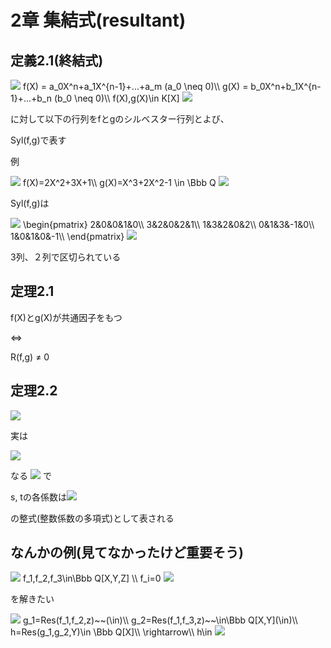# 2章 集結式(resultant)

## 定義2.1(終結式)

<img src="https://latex.codecogs.com/gif.latex?%5Cdpi%7B120%7D%20">
f(X) = a_0X^n+a_1X^{n-1}+...+a_m (a_0 \neq 0)\\
g(X) = b_0X^n+b_1X^{n-1}+...+b_n (b_0 \neq 0)\\
f(X),g(X)\in K[X]
<img src="https://latex.codecogs.com/gif.latex?%5Cdpi%7B120%7D%20">

に対して以下の行列をfとgのシルベスター行列とよび、

Syl(f,g)で表す

<!--<img src="https://latex.codecogs.com/gif.latex?%5Cdpi%7B120%7D%20">
\begin{pmatrix}
a_0 & 0 & ... & 0 & b_0 & 0 & .. & 0 \\
a_1 & a_0&&&&b_0&&0\\
&&&0&&&&0 
\end{pmatrix}
<img src="https://latex.codecogs.com/gif.latex?%5Cdpi%7B120%7D%20">-->

例

<img src="https://latex.codecogs.com/gif.latex?%5Cdpi%7B120%7D%20">
f(X)=2X^2+3X+1\\
g(X)=X^3+2X^2-1 \in \Bbb Q
<img src="https://latex.codecogs.com/gif.latex?%5Cdpi%7B120%7D%20">

Syl(f,g)は

<img src="https://latex.codecogs.com/gif.latex?%5Cdpi%7B120%7D%20">
\begin{pmatrix}
2&0&0&1&0\\
3&2&0&2&1\\
1&3&2&0&2\\
0&1&3&-1&0\\
1&0&1&0&-1\\
\end{pmatrix}
<img src="https://latex.codecogs.com/gif.latex?%5Cdpi%7B120%7D%20">

3列、２列で区切られている 


## 定理2.1

f(X)とg(X)が共通因子をもつ

<=>

R(f,g) ≠ 0

## 定理2.2

<img src="https://latex.codecogs.com/gif.latex?%5Cdpi%7B120%7D%20Res%28f%2C%20g%29%20%5Cin%20%3Cf%2C%20g%3E">

実は

<img src="https://latex.codecogs.com/gif.latex?%5Cdpi%7B120%7D%20Res%28f%2Cg%29%3Dsf+tg">

なる <img src="https://latex.codecogs.com/gif.latex?%5Cdpi%7B120%7D%20s%2Ct%5Cin%20K%5BX%5D"> で

s, tの各係数は<img src="https://latex.codecogs.com/gif.latex?%5Cdpi%7B120%7D%20a_0%2C...%2Ca_n%2Cb_0%2C...%2Cb_n">

の整式(整数係数の多項式)として表される

## なんかの例(見てなかったけど重要そう)

<img src="https://latex.codecogs.com/gif.latex?%5Cdpi%7B120%7D%20">
f_1,f_2,f_3\in\Bbb Q[X,Y,Z] \\
f_i=0
<img src="https://latex.codecogs.com/gif.latex?%5Cdpi%7B120%7D%20">

を解きたい

<img src="https://latex.codecogs.com/gif.latex?%5Cdpi%7B120%7D%20">
g_1=Res(f_1,f_2,z)~~(\in<f_1,f_2>)\\
g_2=Res(f_1,f_3,z)~~\in\Bbb Q[X,Y](\in<f_1,f_3>)\\
h=Res(g_1,g_2,Y)\in \Bbb Q[X]\\
\rightarrow\\
h\in <f_1,f_2,f_3>
<img src="https://latex.codecogs.com/gif.latex?%5Cdpi%7B120%7D%20">



